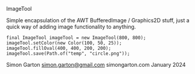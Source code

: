 ImageTool

Simple encapsulation of the AWT BufferedImage / Graphics2D stuff, just a quick way of adding image
functionality to anything.

```
final ImageTool imageTool = new ImageTool(800, 800);
imageTool.setColor(new Color(100, 50, 25));
imageTool.fillOval(400, 400, 200, 200);
imageTool.save(Path.of("temp", "circle.png"));
```

Simon Garton
simon.garton@gmail.com
simongarton.com
January 2024